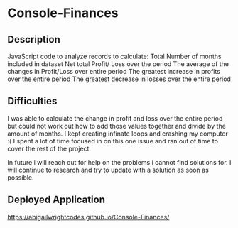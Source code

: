 # Console-Finances

## Description
JavaScript code to analyze records to calculate:
Total Number of months included in dataset
Net total Profit/ Loss over the period
The average of the changes in Profit/Loss over entire period
The greatest increase in profits over the entire period
The greatest decrease in losses over the entire period

## Difficulties

I was able to calculate the change in profit and loss over the entire period but could not work out how to add those values together and divide by the amount of months.
I kept creating infinate loops and crashing my computer :(
I spent a lot of time focused in on this one issue and ran out of time to cover the rest of the project.

In future i will reach out for help on the problems i cannot find solutions for. 
I will continue to research and try to update with a solution as soon as possible. 


## Deployed Application

https://abigailwrightcodes.github.io/Console-Finances/


